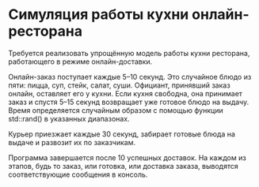 <h1>Симуляция работы кухни онлайн-ресторана</h1>
<p>Требуется реализовать упрощённую модель работы кухни ресторана, работающего в режиме онлайн-доставки.</p>
<p>Онлайн-заказ поступает каждые 5–10 секунд. Это случайное блюдо из пяти: пицца, суп, стейк, салат, суши. Официант, принявший заказ онлайн, оставляет его у кухни. Если кухня свободна, она принимает заказ и спустя 5–15 секунд возвращает уже готовое блюдо на выдачу. Время определяется случайным образом с помощью функции std::rand() в указанных диапазонах.</p>
<p>Курьер приезжает каждые 30 секунд, забирает готовые блюда на выдаче и развозит их по заказчикам.</p>
<p>Программа завершается после 10 успешных доставок. На каждом из этапов, будь то заказ, или готовка, или доставка заказа, выводятся соответствующие сообщения в консоль.</p>

